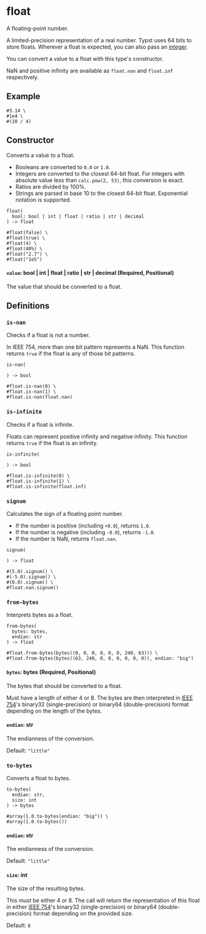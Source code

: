 # float

A floating-point number.

A limited-precision representation of a real number. Typst uses 64 bits to store floats. Wherever a float is expected, you can also pass an [integer](/docs/reference/foundations/int/).

You can convert a value to a float with this type's constructor.

NaN and positive infinity are available as `float.nan` and `float.inf` respectively.

## Example

```typst
#3.14 \
#1e4 \
#(10 / 4)
```

## Constructor

Converts a value to a float.

- Booleans are converted to `0.0` or `1.0`.
- Integers are converted to the closest 64-bit float. For integers with absolute value less than `calc.pow(2, 53)`, this conversion is exact.
- Ratios are divided by 100%.
- Strings are parsed in base 10 to the closest 64-bit float. Exponential notation is supported.

```
float(
  bool: bool | int | float | ratio | str | decimal
) -> float
```

```typst
#float(false) \
#float(true) \
#float(4) \
#float(40%) \
#float("2.7") \
#float("1e5")
```

#### `value`: bool | int | float | ratio | str | decimal (Required, Positional)

The value that should be converted to a float.

## Definitions

### `is-nan`

Checks if a float is not a number.

In IEEE 754, more than one bit pattern represents a NaN. This function returns `true` if the float is any of those bit patterns.

```
is-nan(
  
) -> bool
```

```typst
#float.is-nan(0) \
#float.is-nan(1) \
#float.is-nan(float.nan)
```

### `is-infinite`

Checks if a float is infinite.

Floats can represent positive infinity and negative infinity. This function returns `true` if the float is an infinity.

```
is-infinite(
  
) -> bool
```

```typst
#float.is-infinite(0) \
#float.is-infinite(1) \
#float.is-infinite(float.inf)
```

### `signum`

Calculates the sign of a floating point number.

- If the number is positive (including `+0.0`), returns `1.0`.
- If the number is negative (including `-0.0`), returns `-1.0`.
- If the number is NaN, returns `float.nan`.

```
signum(
  
) -> float
```

```typst
#(5.0).signum() \
#(-5.0).signum() \
#(0.0).signum() \
#float.nan.signum()
```

### `from-bytes`

Interprets bytes as a float.

```
from-bytes(
  bytes: bytes,
  endian: str
) -> float
```

```typst
#float.from-bytes(bytes((0, 0, 0, 0, 0, 0, 240, 63))) \
#float.from-bytes(bytes((63, 240, 0, 0, 0, 0, 0, 0)), endian: "big")
```

#### `bytes`: bytes (Required, Positional)

The bytes that should be converted to a float.

Must have a length of either 4 or 8. The bytes are then interpreted in [IEEE 754](https://en.wikipedia.org/wiki/IEEE_754)'s binary32 (single-precision) or binary64 (double-precision) format depending on the length of the bytes.

#### `endian`: str

The endianness of the conversion.

Default: `"little"`

### `to-bytes`

Converts a float to bytes.

```
to-bytes(
  endian: str,
  size: int
) -> bytes
```

```typst
#array(1.0.to-bytes(endian: "big")) \
#array(1.0.to-bytes())
```

#### `endian`: str

The endianness of the conversion.

Default: `"little"`

#### `size`: int

The size of the resulting bytes.

This must be either 4 or 8. The call will return the representation of this float in either [IEEE 754](https://en.wikipedia.org/wiki/IEEE_754)'s binary32 (single-precision) or binary64 (double-precision) format depending on the provided size.

Default: `8`
